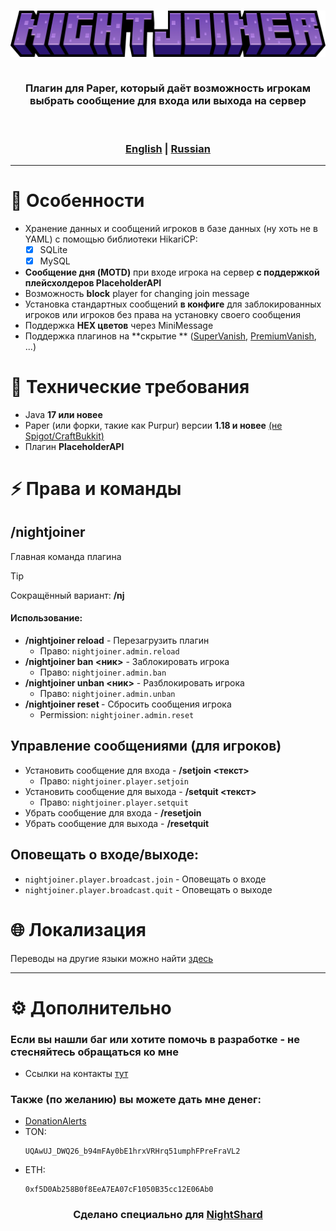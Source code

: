 <h3 align="center">
  <img src="docs/NightJoiner-Title.png">
  <br>
  <br>
  <p>Плагин для Paper, который даёт возможность игрокам выбрать сообщение для входа или выхода на сервер</p>
  <br>
  <br>
  <b><a href="README.md">English</a></b> | <u>Russian</u>
</h3>

***

# 🚀 Особенности

- Хранение данных и сообщений игроков в базе данных (ну хоть не в YAML) с помощью библиотеки HikariCP:
    - [x] SQLite
    - [x] MySQL
- **Сообщение дня (MOTD)** при входе игрока на сервер **с поддержкой плейсхолдеров PlaceholderAPI**
- Возможность **block** player for changing join message
- Установка стандартных сообщений **в конфиге** для заблокированных игроков или игроков без права на установку своего
  сообщения
- Поддержка **HEX цветов** через MiniMessage
- Поддержка плагинов на **скрытие
  ** ([SuperVanish](https://www.spigotmc.org/resources/1331/), [PremiumVanish](https://www.spigotmc.org/resources/14404/), ...)

# 💾 Технические требования

- Java **17 или новее**
- Paper (или форки, такие как Purpur) версии **1.18 и новее** <u>(не Spigot/CraftBukkit)</u>
- Плагин **PlaceholderAPI**

# ⚡ Права и команды

## /nightjoiner

Главная команда плагина

> [!TIP]
> Сокращённый вариант: **/nj**

#### Использование:

- **/nightjoiner reload** - Перезагрузить плагин
    - Право: `nightjoiner.admin.reload`
- **/nightjoiner ban <ник>** - Заблокировать игрока
    - Право: `nightjoiner.admin.ban`
- **/nightjoiner unban <ник>** - Разблокировать игрока
    - Право: `nightjoiner.admin.unban`
- **/nightjoiner reset <player>** - Сбросить сообщения игрока
    - Permission: `nightjoiner.admin.reset`

## Управление сообщениями (для игроков)

- Установить сообщение для входа - **/setjoin <текст>**
    - Право: `nightjoiner.player.setjoin`
- Установить сообщение для выхода - **/setquit <текст>**
    - Право: `nightjoiner.player.setquit`
- Убрать сообщение для входа - **/resetjoin**
- Убрать сообщение для выхода - **/resetquit**

## Оповещать о входе/выходе:

- `nightjoiner.player.broadcast.join` - Оповещать о входе
- `nightjoiner.player.broadcast.quit` - Оповещать о выходе

# 🌐 Локализация

Переводы на другие языки можно найти [здесь](docs/translations/TRANSLATIONS.md)



***

# ⚙ Дополнительно

### Если вы нашли баг или хотите помочь в разработке - не стесняйтесь обращаться ко мне

- Ссылки на контакты [тут](https://drakoshaslv.ru/)

### Также (по желанию) вы можете дать мне денег:

- [DonationAlerts](https://www.donationalerts.com/r/mrdrag0nxyt)
- TON:
  ```
  UQAwUJ_DWQ26_b94mFAy0bE1hrxVRHrq51umphFPreFraVL2
  ```
- ETH:
  ```
  0xf5D0Ab258B0f8EeA7EA07cF1050B35cc12E06Ab0
  ```

<h3 align="center">Сделано специально для <a href="https://nshard.ru">NightShard</a></h3>
